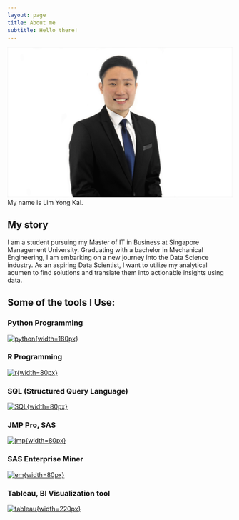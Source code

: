 ```yaml
---
layout: page
title: About me
subtitle: Hello there!
---
```


![](assets/img/profile.jpg)
My name is Lim Yong Kai. 

## My story

I am a student pursuing my Master of IT in Business at Singapore Management University. Graduating with a bachelor in Mechanical Engineering, I am embarking on a new journey into the Data Science industry. As an aspiring Data Scientist, I want to utilize my analytical acumen to find solutions and translate them into actionable insights using data.

## Some of the tools I Use:

### Python Programming
[![python](img/python.png){width=180px}](https://www.python.org/)

### R Programming
[![r](img/R.png){width=80px}](https://www.r-project.org/)

### SQL (Structured Query Language)
[![SQL](img/SQL.png){width=80px}](https://en.wikipedia.org/wiki/SQL)

### JMP Pro, SAS
[![jmp](img/jmp.png){width=80px}](https://www.jmp.com/en_us/software/predictive-analytics-software.html)

### SAS Enterprise Miner
[![em](img/EM.png){width=80px}](https://www.sas.com/en_sg/software/enterprise-miner.html)

### Tableau, BI Visualization tool
[![tableau](img/tableau.png){width=220px}](https://www.tableau.com/)
